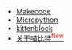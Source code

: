 
* [Makecode](makecode/makecode快速开始)
* [Micropython](micropython/micropython快速开始)
* [kittenblock](kittenblock/kittenblock快速开始)
* [关于喵比特<sup style="color:red" class="animated infinite flash">New<sup>](more/intro)

